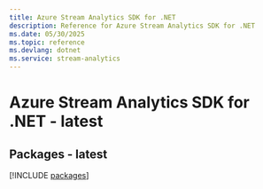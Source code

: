 ```yaml
---
title: Azure Stream Analytics SDK for .NET
description: Reference for Azure Stream Analytics SDK for .NET
ms.date: 05/30/2025
ms.topic: reference
ms.devlang: dotnet
ms.service: stream-analytics
---
```

# Azure Stream Analytics SDK for .NET - latest
## Packages - latest
[!INCLUDE [packages](stream-analytics-index.md)]